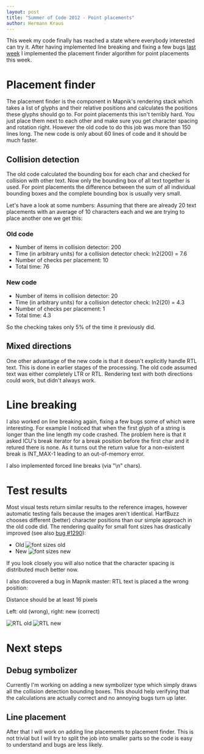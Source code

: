 ```yaml
---
layout: post
title: "Summer of Code 2012 - Point placements"
author: Hermann Kraus
---
```


This week my code finally has reached a state where everybody interested can
try it. After having implemented line breaking and fixing a few bugs
[last week](http://mapnik.org/news/2012/07/22/gsoc2012-status5) I implemented
the placement finder algorithm for point placements this week.

# Placement finder
The placement finder is the component in Mapnik's rendering stack which takes
a list of glyphs and their relative positions and calculates the positions these
glyphs should go to.
For point placements this isn't terribly hard. You just place them next to each
other and make sure you get character spacing and rotation right. However the
old code to do this job was more than 150 lines long. The new code is only about
60 lines of code and it should be much faster.

## Collision detection
The old code calculated the bounding box for each char and checked for collision
with other text. Now only the bounding box of all text together is used. For point
placements the difference between the sum of all individual bounding boxes
and the complete bounding box is usually very small. 

Let's have
a look at some numbers: Assuming that there are already 20 text placements with
an average of 10 characters each and we are trying to place another one
we get this:

### Old code
* Number of items in collision detector: 200
* Time (in arbitrary units) for a collision detector check: ln2(200) = 7.6
* Number of checks per placement: 10
* Total time: 76

### New code
* Number of items in collision detector: 20
* Time (in arbitrary units) for a collision detector check: ln2(20) = 4.3
* Number of checks per placement: 1
* Total time: 4.3

So the checking takes only 5% of the time it previously did.

## Mixed directions
One other advantage of the new code is that it doesn't explicitly handle
RTL text. This is done in earlier stages of the processing. The old code
assumed text was either completely LTR or RTL. Rendering text
with both directions could work, but didn't always work.


# Line breaking
I also worked on line breaking again, fixing a few bugs some of which were
interesting. For example I noticed that when the first glyph of a string
is longer than the line length my code crashed. The problem here is that it asked
ICU's break iterator for a break position before the first char and it retured
there is none. As it turns out the return value for a non-existent break is
INT_MAX-1 leading to an out-of-memory error.

I also implemented forced line breaks (via "\n" chars).


# Test results
Most visual tests return similar results to the reference images, however
automatic testing fails because the images aren't identical. HarfBuzz chooses
different (better) character positions than our simple approach in the old code
did. The rendering quality for small font sizes has drastically improved (see
also [bug #1290](https://github.com/mapnik/mapnik/issues/1290)):

* Old
![font sizes old](http://mapnik.org/images/harfbuzz/fontsizes-old.png)
* New
![font sizes new](http://mapnik.org/images/harfbuzz/fontsizes-new.png)

If you look closely you will also notice that the character spacing is
distributed much better now.

I also discovered a bug in Mapnik master: RTL text is placed a the wrong position:

Distance should be at least 16 pixels

Left: old (wrong), right: new (correct)

![RTL old](http://mapnik.org/images/harfbuzz/rtl-old.png)
![RTL new](http://mapnik.org/images/harfbuzz/rtl-new.png)

# Next steps
## Debug symbolizer
Currently I'm working on adding a new symbolizer type which simply draws all
the collision detection bounding boxes. This should help verifying that the
calculations are actually correct and no annoying bugs turn up later.

## Line placement
After that I will work on adding line placements to placement finder. This is
not trivial but I will try to split the job into smaller parts so the code
is easy to understand and bugs are less likely.